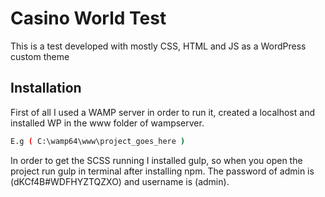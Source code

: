 
# Casino World Test
This is a test developed with mostly CSS, HTML and JS as a WordPress custom theme

## Installation
First of all I used a WAMP server in order to run it, created a localhost and installed WP in the www folder of wampserver. 
```bash
E.g ( C:\wamp64\www\project_goes_here )
```
In order to get the SCSS running I installed gulp, so when you open the project run gulp in terminal after installing npm.
The password of admin is (dKCf4B#WDFHYZTQZXO) and username is (admin).

